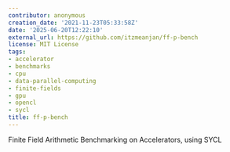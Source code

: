 ```yaml
---
contributor: anonymous
creation_date: '2021-11-23T05:33:58Z'
date: '2025-06-20T12:22:10'
external_url: https://github.com/itzmeanjan/ff-p-bench
license: MIT License
tags:
- accelerator
- benchmarks
- cpu
- data-parallel-computing
- finite-fields
- gpu
- opencl
- sycl
title: ff-p-bench
---
```


Finite Field Arithmetic Benchmarking on Accelerators, using SYCL
